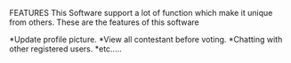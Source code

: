 FEATURES
This Software support a lot of function which make it unique from others.
These are the features of this software

*Update profile picture.
*View all contestant before voting.
*Chatting with other registered users.
*etc.....
